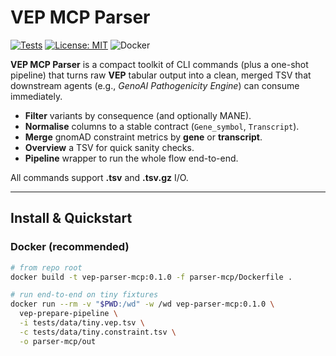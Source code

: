 # VEP MCP Parser

[![Tests](https://img.shields.io/github/actions/workflow/status/salshk/vep-mcps/test.yaml?branch=main)](#)
[![License: MIT](https://img.shields.io/badge/License-MIT-yellow.svg)](./LICENSE)
![Docker](https://img.shields.io/badge/docker-ready-blue)

**VEP MCP Parser** is a compact toolkit of CLI commands (plus a one-shot pipeline) that turns raw **VEP** tabular output into a clean, merged TSV that downstream agents (e.g., *GenoAI Pathogenicity Engine*) can consume immediately.

- **Filter** variants by consequence (and optionally MANE).
- **Normalise** columns to a stable contract (`Gene_symbol`, `Transcript`).
- **Merge** gnomAD constraint metrics by **gene** or **transcript**.
- **Overview** a TSV for quick sanity checks.
- **Pipeline** wrapper to run the whole flow end-to-end.

All commands support **.tsv** and **.tsv.gz** I/O.

---

## Install & Quickstart

### Docker (recommended)

```bash
# from repo root
docker build -t vep-parser-mcp:0.1.0 -f parser-mcp/Dockerfile .

# run end-to-end on tiny fixtures
docker run --rm -v "$PWD:/wd" -w /wd vep-parser-mcp:0.1.0 \
  vep-prepare-pipeline \
  -i tests/data/tiny.vep.tsv \
  -c tests/data/tiny.constraint.tsv \
  -o parser-mcp/out
```


